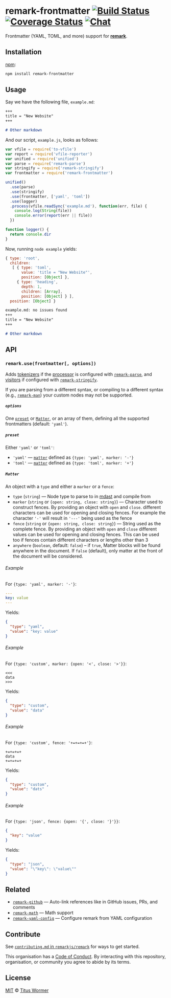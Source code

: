 # remark-frontmatter [![Build Status][build-badge]][build-status] [![Coverage Status][coverage-badge]][coverage-status] [![Chat][chat-badge]][chat]

Frontmatter (YAML, TOML, and more) support for [**remark**][remark].

## Installation

[npm][]:

```bash
npm install remark-frontmatter
```

## Usage

Say we have the following file, `example.md`:

```markdown
+++
title = "New Website"
+++

# Other markdown
```

And our script, `example.js`, looks as follows:

```javascript
var vfile = require('to-vfile')
var report = require('vfile-reporter')
var unified = require('unified')
var parse = require('remark-parse')
var stringify = require('remark-stringify')
var frontmatter = require('remark-frontmatter')

unified()
  .use(parse)
  .use(stringify)
  .use(frontmatter, ['yaml', 'toml'])
  .use(logger)
  .process(vfile.readSync('example.md'), function(err, file) {
    console.log(String(file))
    console.error(report(err || file))
  })

function logger() {
  return console.dir
}
```

Now, running `node example` yields:

```js
{ type: 'root',
  children:
   [ { type: 'toml',
       value: 'title = "New Website"',
       position: [Object] },
     { type: 'heading',
       depth: 1,
       children: [Array],
       position: [Object] } ],
  position: [Object] }
```

```markdown
example.md: no issues found
+++
title = "New Website"
+++

# Other markdown
```

## API

### `remark.use(frontmatter[, options])`

Adds [tokenizers][] if the [processor][] is configured with
[`remark-parse`][parse], and [visitors][] if configured with
[`remark-stringify`][stringify].

If you are parsing from a different syntax, or compiling to a different syntax
(e.g., [`remark-man`][man]) your custom nodes may not be supported.

##### `options`

One [`preset`][preset] or [`Matter`][matter], or an array of them, defining all
the supported frontmatters (default: `'yaml'`).

##### `preset`

Either `'yaml'` or `'toml'`:

*   `'yaml'` — [`matter`][matter] defined as `{type: 'yaml', marker: '-'}`
*   `'toml'` — [`matter`][matter] defined as `{type: 'toml', marker: '+'}`

##### `Matter`

An object with a `type` and either a `marker` or a `fence`:

*   `type` (`string`) — Node type to parse to in [mdast][] and compile from
*   `marker` (`string` or `{open: string, close: string}`) — Character used
    to construct fences.  By providing an object with `open` and `close`.
    different characters can be used for opening and closing fences.  For
    example the character `'-'` will result in `'---'` being used as the fence
*   `fence` (`string` or `{open: string, close: string}`) — String used as
    the complete fence.  By providing an object with `open` and `close`
    different values can be used for opening and closing fences.  This can be
    used too if fences contain different characters or lengths other than 3
*   `anywhere` (`boolean`, default: `false`) – if `true`, Matter blocks will be
    found anywhere in the document.  If `false` (default), only matter at the
    front of the document will be considered.

###### Example

For `{type: 'yaml', marker: '-'}`:

```yaml
---
key: value
---
```

Yields:

```json
{
  "type": "yaml",
  "value": "key: value"
}
```

###### Example

For `{type: 'custom', marker: {open: '<', close: '>'}}`:

```text
<<<
data
>>>
```

Yields:

```json
{
  "type": "custom",
  "value": "data"
}
```

###### Example

For `{type: 'custom', fence: '+=+=+=+'}`:

```text
+=+=+=+
data
+=+=+=+
```

Yields:

```json
{
  "type": "custom",
  "value": "dats"
}
```

###### Example

For `{type: 'json', fence: {open: '{', close: '}'}}`:

```json
{
  "key": "value"
}
```

Yields:

```json
{
  "type": "json",
  "value": "\"key\": \"value\""
}
```

## Related

*   [`remark-github`](https://github.com/remarkjs/remark-github)
    — Auto-link references like in GitHub issues, PRs, and comments
*   [`remark-math`](https://github.com/rokt33r/remark-math)
    — Math support
*   [`remark-yaml-config`](https://github.com/remarkjs/remark-yaml-config)
    — Configure remark from YAML configuration

## Contribute

See [`contributing.md` in `remarkjs/remark`][contributing] for ways to get
started.

This organisation has a [Code of Conduct][coc].  By interacting with this
repository, organisation, or community you agree to abide by its terms.

## License

[MIT][license] © [Titus Wormer][author]

<!-- Definitions -->

[build-badge]: https://img.shields.io/travis/remarkjs/remark-frontmatter.svg

[build-status]: https://travis-ci.org/remarkjs/remark-frontmatter

[coverage-badge]: https://img.shields.io/codecov/c/github/remarkjs/remark-frontmatter.svg

[coverage-status]: https://codecov.io/github/remarkjs/remark-frontmatter

[chat-badge]: https://img.shields.io/gitter/room/remarkjs/Lobby.svg

[chat]: https://gitter.im/remarkjs/Lobby

[license]: LICENSE

[author]: http://wooorm.com

[npm]: https://docs.npmjs.com/cli/install

[remark]: https://github.com/remarkjs/remark

[parse]: https://github.com/remarkjs/remark/tree/master/packages/remark-parse

[tokenizers]: https://github.com/remarkjs/remark/tree/master/packages/remark-parse#parserblocktokenizers

[stringify]: https://github.com/remarkjs/remark/tree/master/packages/remark-stringify

[visitors]: https://github.com/remarkjs/remark/tree/master/packages/remark-stringify#compilervisitors

[processor]: https://github.com/unifiedjs/unified#processor

[mdast]: https://github.com/syntax-tree/mdast

[preset]: #preset

[matter]: #matter

[man]: https://github.com/remarkjs/remark-man

[contributing]: https://github.com/remarkjs/remark/blob/master/contributing.md

[coc]: https://github.com/remarkjs/remark/blob/master/code-of-conduct.md
